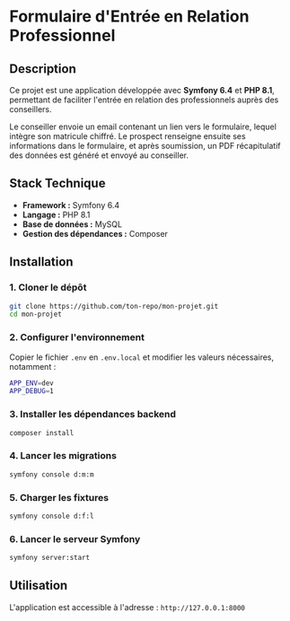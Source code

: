 # Formulaire d'Entrée en Relation Professionnel

## Description
Ce projet est une application développée avec **Symfony 6.4** et **PHP 8.1**, permettant de faciliter l'entrée en relation des professionnels auprès des conseillers. 

Le conseiller envoie un email contenant un lien vers le formulaire, lequel intègre son matricule chiffré. Le prospect renseigne ensuite ses informations dans le formulaire, et après soumission, un PDF récapitulatif des données est généré et envoyé au conseiller.

## Stack Technique
- **Framework :** Symfony 6.4
- **Langage :** PHP 8.1
- **Base de données :** MySQL
- **Gestion des dépendances :** Composer

## Installation

### 1. Cloner le dépôt
```bash
git clone https://github.com/ton-repo/mon-projet.git
cd mon-projet
```

### 2. Configurer l'environnement
Copier le fichier `.env` en `.env.local` et modifier les valeurs nécessaires, notamment :
```bash
APP_ENV=dev
APP_DEBUG=1
```

### 3. Installer les dépendances backend
```bash
composer install
```

### 4. Lancer les migrations
```bash
symfony console d:m:m
```

### 5. Charger les fixtures
```bash
symfony console d:f:l
```

### 6. Lancer le serveur Symfony
```bash
symfony server:start
```

## Utilisation
L'application est accessible à l'adresse : `http://127.0.0.1:8000`
